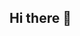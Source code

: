 ## Hi there 👋

<!--
**ja19191990/ja19191990** is a ✨ _special_ ✨ repository because its `README.md` (this file) appears on your GitHub profile.

Here are some ideas to get you started:

- 🌱 I’m currently learning training of neural networks and deep learning
- 💬 Ask me about new ways to optimize my work
- 📫 How to reach me: [...](https://www.linkedin.com/in/juanluisalvaretana/)

Skills & Tools
| Machine Learning | Python | SQL |


-->
